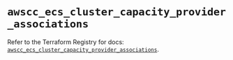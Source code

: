 # `awscc_ecs_cluster_capacity_provider_associations`

Refer to the Terraform Registry for docs: [`awscc_ecs_cluster_capacity_provider_associations`](https://registry.terraform.io/providers/hashicorp/awscc/0.70.0/docs/resources/ecs_cluster_capacity_provider_associations).
